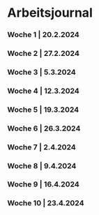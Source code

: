# Arbeitsjournal

### Woche 1 | 20.2.2024


### Woche 2 | 27.2.2024


### Woche 3 | 5.3.2024


### Woche 4 | 12.3.2024


### Woche 5 | 19.3.2024


### Woche 6 | 26.3.2024


### Woche 7 | 2.4.2024


### Woche 8 | 9.4.2024


### Woche 9 | 16.4.2024


### Woche 10 | 23.4.2024